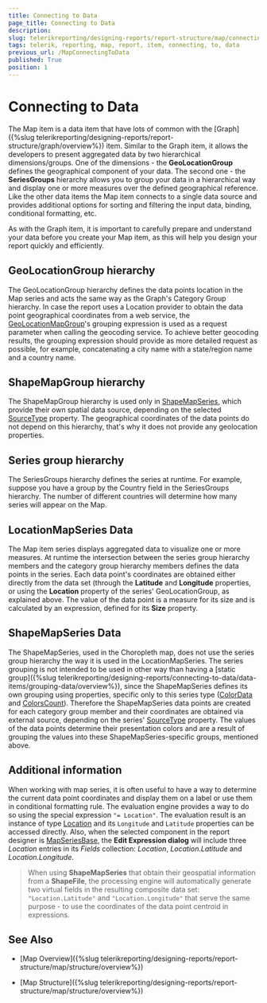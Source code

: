 ```yaml
---
title: Connecting to Data
page_title: Connecting to Data 
description: 
slug: telerikreporting/designing-reports/report-structure/map/connecting-to-data
tags: telerik, reporting, map, report, item, connecting, to, data
previous_url: /MapConnectingToData
published: True
position: 1
---
```


# Connecting to Data

The Map item is a data item that have lots of common with the [Graph]({%slug telerikreporting/designing-reports/report-structure/graph/overview%}) item. Similar to the Graph item, it allows the developers to present aggregated data by two hierarchical dimensions/groups. One of the dimensions - the __GeoLocationGroup__ defines the geographical component of your data. The second one - the __SeriesGroups__ hierarchy allows you to group your data in a hierarchical way and display one or more measures over the defined geographical reference. Like the other data items the Map item connects to a single data source and provides additional options for sorting and filtering the input data, binding, conditional formatting, etc. 

As with the Graph item, it is important to carefully prepare and understand your data before you create your Map item, as this will help you design your report quickly and efficiently. 

## GeoLocationGroup hierarchy

The GeoLocationGroup hierarchy defines the data points location in the Map series and acts the same way as the Graph's Category Group hierarchy. In case the report uses a Location provider to obtain the data point geographical coordinates from a web service, the [GeoLocationMapGroup](/reporting/api/Telerik.Reporting.GeoLocationMapGroup)'s grouping expression is used as a request parameter when calling the geocoding service. To achieve better geocoding results, the grouping expression should provide as more detailed request as possible, for example, concatenating a city name with a state/region name and a country name. 

## ShapeMapGroup hierarchy

The ShapeMapGroup hierarchy is used only in [ShapeMapSeries](/reporting/api/Telerik.Reporting.ShapeMapSeries), which provide their own spatial data source, depending on the selected [SourceType](/reporting/api/Telerik.Reporting.ShapeMapSeries#Telerik_Reporting_ShapeMapSeries_SourceType)  property. The geographical coordinates of the data points do not depend on this hierarchy, that's why it does not provide any geolocation properties. 

## Series group hierarchy

The SeriesGroups hierarchy defines the series at runtime. For example, suppose you have a group by the Country field in the SeriesGroups hierarchy. The number of different countries will determine how many series will appear on the Map. 

## LocationMapSeries Data

The Map item series displays aggregated data to visualize one or more measures. At runtime the intersection between the series group hierarchy members and the category group hierarchy members defines the data points in the series. Each data point's coordinates are obtained either directly from the data set (through the __Latitude__ and __Longitude__ properties, or using the __Location__ property of the series' GeoLocationGroup, as explained above. The value of the data point is a measure for its size and is calculated by an expression, defined for its __Size__ property. 

## ShapeMapSeries Data

The ShapeMapSeries, used in the Choropleth map, does not use the series group hierarchy the way it is used in the LocationMapSeries. The series grouping is not intended to be used in other way than having a [static group]({%slug telerikreporting/designing-reports/connecting-to-data/data-items/grouping-data/overview%}), since the ShapeMapSeries defines its own grouping using properties, specific only to this series type ([ColorData](/reporting/api/Telerik.Reporting.ShapeMapSeries#Telerik_Reporting_ShapeMapSeries_ColorData) and [ColorsCount](/reporting/api/Telerik.Reporting.ShapeMapSeries#Telerik_Reporting_ShapeMapSeries_ColorsCount)). Therefore the ShapeMapSeries data points are created for each category group member and their coordinates are obtained via external source, depending on the series' [SourceType](/reporting/api/Telerik.Reporting.ShapeMapSeries#Telerik_Reporting_ShapeMapSeries_SourceType) property. The values of the data points determine their presentation colors and are a result of grouping the values into these ShapeMapSeries-specific groups, mentioned above. 

## Additional information

When working with map series, it is often useful to have a way to determine the current data point coordinates and display them on a label or use them in conditional formatting rule. The evaluation engine provides a way to do so using the special expression `"= Location"`. The evaluation result is an instance of type [Location](/reporting/api/Telerik.Reporting.Location) and its `Longitude` and `Latitude` properties can be accessed directly. Also, when the selected component in the report designer is [MapSeriesBase](/reporting/api/Telerik.Reporting.MapSeriesBase), the __Edit Expression dialog__ will include three *Location* entries in its *Fields* collection: *Location*, *Location.Latitude* and *Location.Longitude*. 

> When using __ShapeMapSeries__ that obtain their geospatial information from a __ShapeFile__, the processing engine will automatically generate two virtual fields in the resulting composite data set: `"Location.Latitude"` and `"Location.Longitude"` that serve the same purpose - to use the coordinates of the data point centroid in expressions. 

## See Also

* [Map Overview]({%slug telerikreporting/designing-reports/report-structure/map/structure/overview%})

* [Map Structure]({%slug telerikreporting/designing-reports/report-structure/map/structure/overview%})
